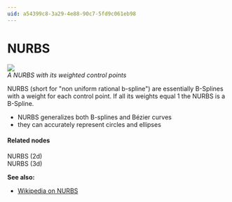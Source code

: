 ```yaml
---
uid: a54399c8-3a29-4e88-90c7-5fd9c061eb98
---
```


# NURBS

![](~/img/NURBS.png "")   
*A NURBS with its weighted control points*  




NURBS (short for "non uniform rational b-spline") are essentially B-Splines with a weight for each control point. If all its weights equal 1 the NURBS is a B-Spline.   

* NURBS generalizes both B-splines and Bézier curves   
* they can accurately represent circles and ellipses  


#### Related nodes
<span class="node">NURBS (2d)</span>  
<span class="node">NURBS (3d)</span>  

**See also:**  
* <a href="https://en.wikipedia.org/wiki/Non-uniform_rational_B-spline" class="extURL" target="_blank">Wikipedia on NURBS</a>  
